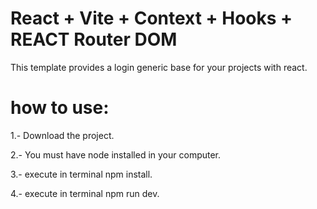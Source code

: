 # React + Vite + Context + Hooks + REACT Router DOM

This template provides a login generic base for your projects with react.

# how to use:

1.- Download the project.

2.- You must have node installed in your computer.

3.- execute in terminal npm install.

4.- execute in terminal npm run dev.



